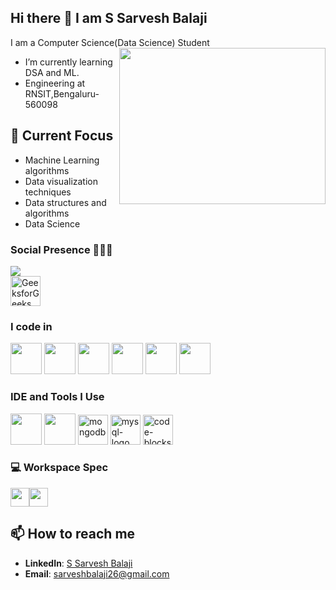## Hi there 👋 I am S Sarvesh Balaji

I am a Computer Science(Data Science) Student
<img align="right" width="330" height="250" src="https://i.pinimg.com/originals/47/f0/34/47f0342cec72b800463bf003eac1257e.gif">
                                                
 - I’m currently learning DSA and ML.
 - Engineering at RNSIT,Bengaluru-560098
## 🔭 Current Focus
  - Machine Learning algorithms
  - Data visualization techniques
  - Data structures and algorithms
  - Data Science

### Social Presence 🧑🏻‍💻
 [<img src="https://img.shields.io/badge/LinkedIn-0077B5?style=for-the-badge&logo=linkedin&logoColor=white" />](https://www.linkedin.com/in/s-sarvesh-balaji/) <br/> 
 [<img width="48" height="48" src="https://img.icons8.com/color/48/GeeksforGeeks.png" alt="GeeksforGeeks"/>](https://www.geeksforgeeks.org/user/sarveshbalaji/)


### I code in
<img height="50" width="50" src="https://img.icons8.com/color/48/000000/python.png" /> <img height="50" width="50" src="https://img.icons8.com/color/48/000000/c-programming.png" /> <img height="50" width="50" src="https://img.icons8.com/color/48/000000/c-plus-plus-logo.png" /> <img height="50" width="50" src="https://img.icons8.com/color/48/000000/html-5.png" /> <img height="50" width="50" src="https://img.icons8.com/color/48/000000/css3.png" /> 
<img height="50" width="50" src="https://img.icons8.com/color/48/000000/javascript.png"/>

### IDE and Tools I Use
<img height="50" width="50" src="https://img.icons8.com/color/48/000000/visual-studio-code-2019.png"/> <img height="50" width="50" src="https://img.icons8.com/color/48/000000/pycharm.png"/>  <img width="48" height="48" src="https://img.icons8.com/color/48/mongodb.png" alt="mongodb"/>
<img width="48" height="48" src="https://img.icons8.com/color/48/mysql-logo.png" alt="mysql-logo"/> <img width="48" height="48" src="https://img.icons8.com/color/48/code-blocks.png" alt="code-blocks"/>



### 💻 Workspace Spec
 <img height="30" src="https://img.shields.io/badge/Windows-0078D6?style=for-the-badge&logo=windows&logoColor=white"/><img height="30" src="https://img.shields.io/badge/NVIDIA-GTX1650-76B900?style=for-the-badge&logo=nvidia&logoColor=white"/> <br> 

## 📫 How to reach me
- **LinkedIn**: [S Sarvesh Balaji](https://www.linkedin.com/in/s-sarvesh-balaji/)
- **Email**: [sarveshbalaji26@gmail.com](mailto:sarveshbalaji26@gmail.com)



